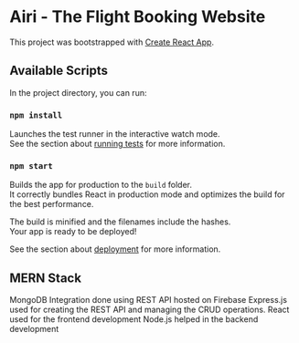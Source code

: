 # Airi -  The Flight Booking Website

This project was bootstrapped with [Create React App](https://github.com/facebook/create-react-app).

## Available Scripts

In the project directory, you can run:
### `npm install`

Launches the test runner in the interactive watch mode.\
See the section about [running tests](https://facebook.github.io/create-react-app/docs/running-tests) for more information.

### `npm start`

Builds the app for production to the `build` folder.\
It correctly bundles React in production mode and optimizes the build for the best performance.

The build is minified and the filenames include the hashes.\
Your app is ready to be deployed!

See the section about [deployment](https://facebook.github.io/create-react-app/docs/deployment) for more information.


## MERN Stack 
MongoDB Integration done using REST API hosted on Firebase
Express.js used for creating the REST API and managing the CRUD operations.
React used for the frontend development
Node.js helped in the backend development

